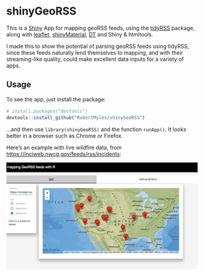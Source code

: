 
<!-- README.md is generated from README.Rmd. Please edit that file -->

# shinyGeoRSS

This is a [Shiny](https://shiny.rstudio.com) App for mapping geoRSS
feeds, using the [tidyRSS](https://github.com/RobertMyles/tidyRSS)
package, along with [leaflet](https://rstudio.github.io/leaflet/),
[shinyMaterial](https://ericrayanderson.github.io/shinymaterial/),
[DT](https://shiny.rstudio.com/articles/datatables.html) and Shiny &
htmltools.

I made this to show the potential of parsing geoRSS feeds using tidyRSS,
since these feeds naturally lend themselves to mapping, and with their
streaming-like quality, could make excellent data inputs for a variety
of apps.

## Usage

To see the app, just install the package:

``` r
# install.packages("devtools")
devtools::install_github("RobertMyles/shinyGeoRSS")
```

…and then use `library(shinyGeoRSS)` and the function `runApp()`. It
looks better in a browser such as Chrome or Firefox.

Here’s an example with live wildfire data, from
<https://inciweb.nwcg.gov/feeds/rss/incidents>:

![](inst/wf.png)
